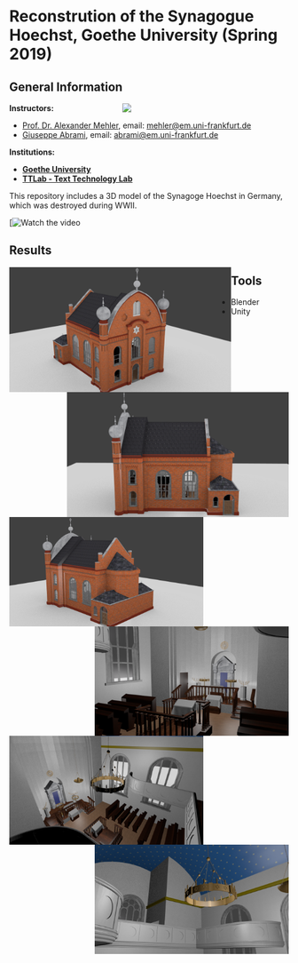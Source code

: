 # Reconstrution of the Synagogue Hoechst, Goethe University (Spring 2019)

## General Information
<img align="right" width="300" height="" src="https://upload.wikimedia.org/wikipedia/commons/1/1e/Logo-Goethe-University-Frankfurt-am-Main.svg">

**Instructors:**
* [Prof. Dr. Alexander Mehler](https://www.texttechnologylab.org/team/alexander-mehler/), email: mehler@em.uni-frankfurt.de
* [Giuseppe Abrami](https://www.texttechnologylab.org/team/giuseppe-abrami/), email: abrami@em.uni-frankfurt.de

**Institutions:**
  * **[Goethe University](http://www.informatik.uni-frankfurt.de/index.php/en/)**
  * **[TTLab - Text Technology Lab](https://www.texttechnologylab.org/)**
  

This repository includes a 3D model of the Synagoge Hoechst in Germany, which was destroyed during WWII.

[![Watch the video](https://www.youtube.com/watch?v=D5pH_EUDmik)

## Results ##

<img align="left" width="400" height="" src="Images%20of%20the%20reconstruction/Exterior/Exterior%202.png">
<img align="right" width="400" height="" src="Images%20of%20the%20reconstruction/Exterior/Exterior%204.png">
<img align="left" width="350" height="" src="Images%20of%20the%20reconstruction/Exterior/Exterior%205.png">
<img align="right" width="350" height="" src="Images%20of%20the%20reconstruction/Interior/Interior%201.png">
<img align="left" width="350" height="" src="Images%20of%20the%20reconstruction/Interior/Interior%202.png">
<img align="right" width="350" height="" src="Images%20of%20the%20reconstruction/Interior/Interior%203.png">

## Tools ## 
* Blender
* Unity
